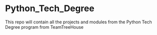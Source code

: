 # Python_Tech_Degree
 This repo will contain all the projects and modules from the Python Tech Degree program from TeamTreeHouse
